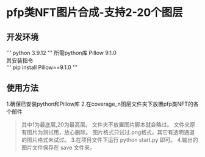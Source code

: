 # pfp类NFT图片合成-支持2-20个图层
## 开发环境
'''
python 3.9.12
'''
所需python库
Pillow  9.1.0   
其安装指令  
'''
pip install Pillow==9.1.0
'''
## 使用方法
1.确保已安装python和Pillow库
2.在coverage_n图层文件夹下放置pfp类NFT的各个部件
>其中1为最底层,20为最高层。
>文件夹不放置图片脚本就会略过。
>文件夹原有图片为测试用，放心删除。
>图片格式只试过.png格式，其它有透明通道的图片格式未试过。
3.在项目文件下运行 python start.py 即可。
4.输出的图片文件保存在 save 文件夹。